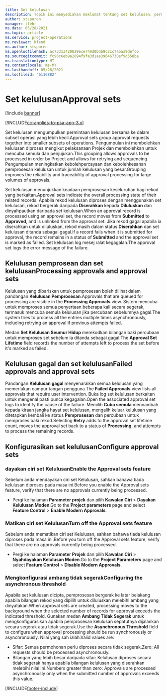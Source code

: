 ```yaml
---
title: Set kelulusan
description: Topik ini menyediakan maklumat tentang set kelulusan, permintaan dan subset operasi.
author: stsporen
manager: tfehr
ms.date: 05/28/2021
ms.topic: article
ms.service: project-operations
ms.reviewer: kfend
ms.author: stsporen
ms.openlocfilehash: ac73313420029ece740d0bdb9c21c7abaa9defc6
ms.sourcegitcommit: fc96c6eb9a2094f9fa3d1ae39646730ef9d558ba
ms.translationtype: HT
ms.contentlocale: ms-MY
ms.lasthandoff: 05/28/2021
ms.locfileid: "6116882"
---
```

# <a name="approval-sets"></a><span data-ttu-id="e19e4-103">Set kelulusan</span><span class="sxs-lookup"><span data-stu-id="e19e4-103">Approval sets</span></span>

[!include [banner](../includes/psa-now-project-operations.md)]

[!INCLUDE[cc-applies-to-psa-app-3.x](../includes/cc-applies-to-psa-app-3x.md)]

<span data-ttu-id="e19e4-104">Set kelulusan mengumpulkan permintaan kelulusan bersama ke dalam subset operasi yang lebih kecil.</span><span class="sxs-lookup"><span data-stu-id="e19e4-104">Approval sets group approval requests together into smaller subsets of operations.</span></span> <span data-ttu-id="e19e4-105">Pengumpulan ini membolehkan kelulusan diproses mengikut pelaksanaan Projek dan membolehkan untuk mencuba semula dan penjujukan.</span><span class="sxs-lookup"><span data-stu-id="e19e4-105">This grouping allows approvals to be processed in order by Project and allows for retrying and sequencing.</span></span> <span data-ttu-id="e19e4-106">Pengumpulan meningkatkan kebolehpercayaan dan kebolehkesanan pemprosesan kelulusan untuk jumlah kelulusan yang besar.</span><span class="sxs-lookup"><span data-stu-id="e19e4-106">Grouping improves the reliability and traceability of approval processing for large volumes of approvals.</span></span>

<span data-ttu-id="e19e4-107">Set kelulusan menunjukkan keadaan pemprosesan keseluruhan bagi rekod yang berkaitan.</span><span class="sxs-lookup"><span data-stu-id="e19e4-107">Approval sets indicate the overall processing state of their related records.</span></span> <span data-ttu-id="e19e4-108">Apabila rekod kelulusan diproses dengan menggunakan set kelulusan, rekod bergerak daripada **Diserahkan** kepada **Diluluskan** dan dinyahpautkan daripada set kelulusan.</span><span class="sxs-lookup"><span data-stu-id="e19e4-108">When an approval record is processed using an approval set, the record moves from **Submitted** to **Approved**, and is unlinked from the approval set.</span></span> <span data-ttu-id="e19e4-109">Jika rekod gagal apabila ia diserahkan untuk diluluskan, rekod masih dalam status **Diserahkan** dan set kelulusan ditanda sebagai gagal.</span><span class="sxs-lookup"><span data-stu-id="e19e4-109">If a record fails when it is submitted for approval, the record remains in a status of **Submitted** and the approval set is marked as failed.</span></span> <span data-ttu-id="e19e4-110">Set kelulusan log mesej ralat kegagalan.</span><span class="sxs-lookup"><span data-stu-id="e19e4-110">The approval set logs the error message of the failure.</span></span>

## <a name="processing-approvals-and-approval-sets"></a><span data-ttu-id="e19e4-111">Kelulusan pemprosean dan set kelulusan</span><span class="sxs-lookup"><span data-stu-id="e19e4-111">Processing approvals and approval sets</span></span>
<span data-ttu-id="e19e4-112">Kelulusan yang dibariskan untuk pemprosesan boleh dilihat dalam pandangan **Kelulusan Pemprosesan**.</span><span class="sxs-lookup"><span data-stu-id="e19e4-112">Approvals that are queued for processing are visible in the **Processing Approvals** view.</span></span> <span data-ttu-id="e19e4-113">Sistem mencuba untuk memproses semua penyertaan beberapa kali secara segerak, termasuk mencuba semula kelulusan jika percubaan sebelumnya gagal.</span><span class="sxs-lookup"><span data-stu-id="e19e4-113">The system tries to process all the entries multiple times asynchronously, including retrying an approval if previous attempts failed.</span></span>

<span data-ttu-id="e19e4-114">Medan **Set Kelulusan Seumur Hidup** merekodkan bilangan baki percubaan untuk memproses set sebelum ia ditanda sebagai gagal.</span><span class="sxs-lookup"><span data-stu-id="e19e4-114">The **Approval Set Lifetime** field records the number of attempts left to process the set before it's marked as failed.</span></span>

## <a name="failed-approvals-and-approval-sets"></a><span data-ttu-id="e19e4-115">Kelulusan gagal dan set kelulusan</span><span class="sxs-lookup"><span data-stu-id="e19e4-115">Failed approvals and approval sets</span></span>
<span data-ttu-id="e19e4-116">Pandangan **Kelulusan gagal** menyenaraikan semua kelulusan yang memerlukan campur tangan pengguna.</span><span class="sxs-lookup"><span data-stu-id="e19e4-116">The **Failed Approvals** view lists all approvals that require user intervention.</span></span> <span data-ttu-id="e19e4-117">Buka log set kelulusan berkaitan untuk mengenal pasti punca kegagalan.</span><span class="sxs-lookup"><span data-stu-id="e19e4-117">Open the associated approval set logs to identify the cause of the failure.</span></span>
<span data-ttu-id="e19e4-118">Memilih **Cuba semula** mennambah kepada kiraan jangka hayat set kelulusan, mengalih keluar kelulusan yang ditetapkan kembali ke status **Pemprosesan** dan percubaan untuk memproses baki rekod.</span><span class="sxs-lookup"><span data-stu-id="e19e4-118">Selecting **Retry** adds to the approval set lifetime count, moves the approval set back to a status of **Processing**, and attempts to process the remaining records.</span></span>

## <a name="configure-approval-sets"></a><span data-ttu-id="e19e4-119">Konfigurasikan set kelulusan</span><span class="sxs-lookup"><span data-stu-id="e19e4-119">Configure approval sets</span></span>

###  <a name="enable-the-approval-sets-feature"></a><span data-ttu-id="e19e4-120">dayakan ciri set Kelulusan</span><span class="sxs-lookup"><span data-stu-id="e19e4-120">Enable the Approval sets feature</span></span>
<span data-ttu-id="e19e4-121">Sebelum anda mendayakan ciri set Kelulusan, sahkan bahawa tiada kelulusan diproses pada masa ini.</span><span class="sxs-lookup"><span data-stu-id="e19e4-121">Before you enable the Approval sets feature, verify that there are no approvals currently being processed.</span></span>

- <span data-ttu-id="e19e4-122">Pergi ke halaman **Parameter projek** dan pilih **Kawalan Ciri** > **Dayakan Kelulusan Moden**.</span><span class="sxs-lookup"><span data-stu-id="e19e4-122">Go to the **Project parameters** page and select **Feature Control** > **Enable Modern Approvals**.</span></span>

### <a name="turn-off-the-approval-sets-feature"></a><span data-ttu-id="e19e4-123">Matikan ciri set Kelulusan</span><span class="sxs-lookup"><span data-stu-id="e19e4-123">Turn off the Approval sets feature</span></span>
<span data-ttu-id="e19e4-124">Sebelum anda mematikan ciri set Kelulusan, sahkan bahawa tiada kelulusan diproses pada masa ini.</span><span class="sxs-lookup"><span data-stu-id="e19e4-124">Before you turn off the Approval sets feature, verify that there are no approvals currently being processed.</span></span>

- <span data-ttu-id="e19e4-125">Pergi ke halaman **Parameter Projek** dan pilih **Kawalan Ciri** > **Nyahdayakan Kelulusan Moden**.</span><span class="sxs-lookup"><span data-stu-id="e19e4-125">Go to the **Project Parameters** page and select **Feature Control** > **Disable Modern Approvals**.</span></span>

### <a name="configuring-the-asynchronous-threshold"></a><span data-ttu-id="e19e4-126">Mengkonfigurasi ambang tidak segerak</span><span class="sxs-lookup"><span data-stu-id="e19e4-126">Configuring the asynchronous threshold</span></span> 
<span data-ttu-id="e19e4-127">Apabila set kelulusan dicipta, pemprosesan bergerak ke latar belakang apabila bilangan rekod yang dipilih untuk diluluskan melebihi ambang yang dinyatakan.</span><span class="sxs-lookup"><span data-stu-id="e19e4-127">When approval sets are created, processing moves to the background when the selected number of records for approval exceeds the indicated threshold.</span></span> <span data-ttu-id="e19e4-128">Gunakan medan **Ambang Tidak Segerak** untuk mengkonfigurasikan apabila pemprosesan kelulusan sepatutnya dijalankan secara segerak atau tidak segerak.</span><span class="sxs-lookup"><span data-stu-id="e19e4-128">Use the **Asynchronous Threshold** field to configure when approval processing should be run synchronously or asynchronously.</span></span>
<span data-ttu-id="e19e4-129">Nilai yang sah ialah:</span><span class="sxs-lookup"><span data-stu-id="e19e4-129">Valid values are:</span></span>

  - <span data-ttu-id="e19e4-130">Sifar: Semua permohonan perlu diproses secara tidak segerak.</span><span class="sxs-lookup"><span data-stu-id="e19e4-130">Zero: All requests should be processed asynchronously.</span></span> 
  - <span data-ttu-id="e19e4-131">Bilangan yang lebih besar daripada sifar: Kelulusan diproses secara tidak segerak hanya apabila bilangan kelulusan yang diserahkan melebihi nilai ini.</span><span class="sxs-lookup"><span data-stu-id="e19e4-131">Numbers greater than zero: Approvals are processed asynchronously only when the submitted number of approvals exceeds this value.</span></span>

[!INCLUDE[footer-include](../includes/footer-banner.md)]

